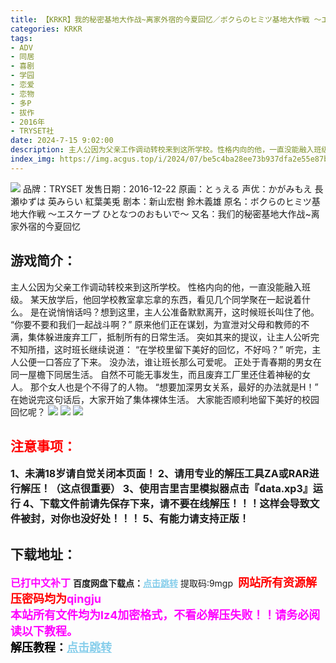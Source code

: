 ```yaml
---
title: 【KRKR】我的秘密基地大作战~离家外宿的今夏回忆／ボクらのヒミツ基地大作戦 ～エスケープ ひとなつのおもいで～
categories: KRKR
tags:
- ADV
- 同居
- 喜剧
- 学园
- 恋爱
- 恋物
- 多P
- 拔作
- 2016年
- TRYSET社
date: 2024-7-15 9:02:00
description: 主人公因为父亲工作调动转校来到这所学校。性格内向的他，一直没能融入班级。某天放学后，他回学校教室拿忘拿的东西，看见几个同学聚在一起说着什么。是在说悄悄话吗？想到这里，主人公准备默默离开，这时候班长叫住了他。“你要不要和我们一起战斗啊？”
index_img: https://img.acgus.top/i/2024/07/be5c4ba28ee73b937dfa2e55e87bbdea.webp
---
```

![](https://img.acgus.top/i/2024/07/be5c4ba28ee73b937dfa2e55e87bbdea.webp)
品牌：TRYSET
发售日期：2016-12-22
原画：とぅえる
声优：かがみもえ 長瀬ゆずは 英みらい 紅葉美兎
剧本：新山宏樹 鈴木義雄
原名：ボクらのヒミツ基地大作戦 ～エスケープ ひとなつのおもいで～
又名：我们的秘密基地大作战~离家外宿的今夏回忆

## 游戏简介：
主人公因为父亲工作调动转校来到这所学校。
性格内向的他，一直没能融入班级。
某天放学后，他回学校教室拿忘拿的东西，看见几个同学聚在一起说着什么。
是在说悄悄话吗？想到这里，主人公准备默默离开，这时候班长叫住了他。
“你要不要和我们一起战斗啊？”
原来他们正在谋划，为宣泄对父母和教师的不满，集体躲进废弃工厂，抵制所有的日常生活。
突如其来的提议，让主人公听完不知所措，这时班长继续说道：
“在学校里留下美好的回忆，不好吗？”
听完，主人公便一口答应了下来。
没办法，谁让班长那么可爱呢。
正处于青春期的男女在同一屋檐下同居生活。
自然不可能无事发生，而且废弃工厂里还住着神秘的女人。
那个女人也是个不得了的人物。
“想要加深男女关系，最好的办法就是H！”
在她说完这句话后，大家开始了集体裸体生活。
大家能否顺利地留下美好的校园回忆呢？
![](https://img.acgus.top/i/2024/07/ce023366eae61a821b6222a30a5c7996.webp)
![](https://img.acgus.top/i/2024/07/d465b511abdd086f3d565e8580c2c22a.webp)
![](https://img.acgus.top/i/2024/07/1bf46844a20bd14cee18604c6b446a39.webp)




## <font color=#FF0000 >注意事项：</font>
<font size=3><b>1、未满18岁请自觉关闭本页面！
2、请用专业的解压工具ZA或RAR进行解压！（这点很重要）
3、使用吉里吉里模拟器点击『data.xp3』运行
4、下载文件前请先保存下来，请不要在线解压！！！这样会导致文件被封，对你也没好处！！！
5、有能力请支持正版！</b></font>

## 下载地址：
<font color=#FF00FF size=3><b>已打中文补丁</b></font>
<b>百度网盘下载点：</b><a href="https://pan.baidu.com/s/1giKxy4ri7fh6e7FaJSh_LQ?pwd=9mgp" style="color: #87CEEB;"><b>点击跳转</b></a> 提取码:9mgp
<a style="padding: 0" href="https://post.qingju.org/AD/"><img style="max-width:100%" src="https://img.acgus.top/i/2024/07/478f689b8021d8d499ab43d21acf137a.gif" alt=""></a>
<b><font color=#FF0000 size=4>网站所有资源解压密码均为</b></font><b><font color=#FF00FF size=4>qingju</font><font color=#FF0000 ></font></b><br><b><font color=#FF00FF size=4>本站所有文件均为lz4加密格式，不看必解压失败！！请务必阅读以下教程。</b></font><br><b><font color=#000 size=4>解压教程：</b><a href="https://post.qingju.org/tutorial/000/" style="color: #87CEEB;"><b>点击跳转</b></a>